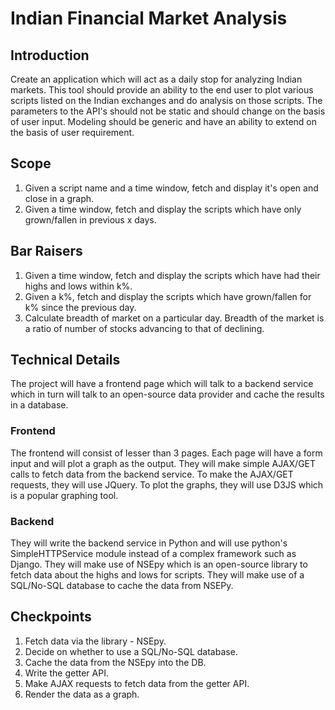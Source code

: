 # Indian Financial Market Analysis

## Introduction
Create an application which will act as a daily stop for analyzing Indian markets. This tool should provide an ability to the end user to plot various scripts listed on the Indian exchanges and do analysis on those scripts. The parameters to the API&#39;s should not be static and should change on the basis of user input. Modeling should be generic and have an ability to extend on the basis of user requirement.

## Scope
1. Given a script name and a time window, fetch and display it&#39;s open and close in a graph.
2. Given a time window, fetch and display the scripts which have only grown/fallen in previous x days.

## Bar Raisers
1. Given a time window, fetch and display the scripts which have had their highs and lows within k%.
2. Given a k%, fetch and display the scripts which have grown/fallen for k% since the previous day.
3. Calculate breadth of market on a particular day. Breadth of the market is a ratio of number of stocks advancing to that of declining.

## Technical Details
The project will have a frontend page which will talk to a backend service which in turn will talk to an open-source data provider and cache the results in a database.
### Frontend
The frontend will consist of lesser than 3 pages. Each page will have a form input and will plot a graph as the output. They will make simple AJAX/GET calls to fetch data from the backend service. To make the AJAX/GET requests, they will use JQuery. To plot the graphs, they will use D3JS which is a popular graphing tool.
### Backend
They will write the backend service in Python and will use python&#39;s SimpleHTTPService module instead of a complex framework such as Django. They will make use of NSEpy which is an open-source library to fetch data about the highs and lows for scripts. They will make use of a SQL/No-SQL database to cache the data from NSEPy.

## Checkpoints
1. Fetch data via the library - NSEpy.
2. Decide on whether to use a SQL/No-SQL database.
3. Cache the data from the NSEpy into the DB.
4. Write the getter API.
5. Make AJAX requests to fetch data from the getter API.
6. Render the data as a graph.
